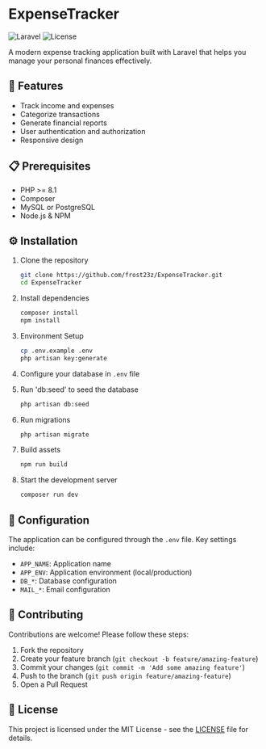 # ExpenseTracker

![Laravel](https://img.shields.io/badge/Laravel-10.x-red.svg)
![License](https://img.shields.io/badge/license-MIT-blue.svg)

A modern expense tracking application built with Laravel that helps you manage your personal finances effectively.

## 🚀 Features

- Track income and expenses
- Categorize transactions
- Generate financial reports
- User authentication and authorization
- Responsive design

## 📋 Prerequisites

- PHP >= 8.1
- Composer
- MySQL or PostgreSQL
- Node.js & NPM

## ⚙️ Installation

1. Clone the repository
    ```bash
    git clone https://github.com/frost23z/ExpenseTracker.git
    cd ExpenseTracker
    ```

2. Install dependencies
    ```bash
    composer install
    npm install
    ```

3. Environment Setup
    ```bash
    cp .env.example .env
    php artisan key:generate
    ```

4. Configure your database in `.env` file

5. Run 'db:seed' to seed the database
    ```bash
    php artisan db:seed
    ```

6. Run migrations
    ```bash
    php artisan migrate
    ```

7. Build assets
    ```bash
    npm run build
    ```

8. Start the development server
    ```bash
    composer run dev
    ```

## 🔧 Configuration

The application can be configured through the `.env` file. Key settings include:

- `APP_NAME`: Application name
- `APP_ENV`: Application environment (local/production)
- `DB_*`: Database configuration
- `MAIL_*`: Email configuration

## 🤝 Contributing

Contributions are welcome! Please follow these steps:

1. Fork the repository
2. Create your feature branch (`git checkout -b feature/amazing-feature`)
3. Commit your changes (`git commit -m 'Add some amazing feature'`)
4. Push to the branch (`git push origin feature/amazing-feature`)
5. Open a Pull Request

## 📝 License

This project is licensed under the MIT License - see the [LICENSE](LICENSE) file for details.

